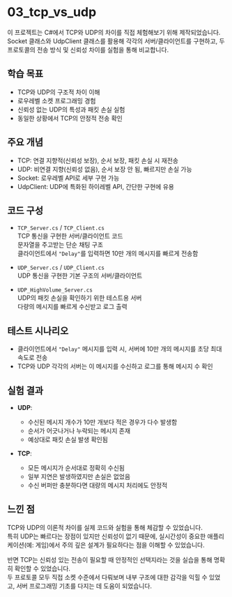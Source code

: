 # 03_tcp_vs_udp

이 프로젝트는 C#에서 TCP와 UDP의 차이를 직접 체험해보기 위해 제작되었습니다.  
Socket 클래스와 UdpClient 클래스를 활용해 각각의 서버/클라이언트를 구현하고, 두 프로토콜의 전송 방식 및 신뢰성 차이를 실험을 통해 비교합니다.

## 학습 목표

- TCP와 UDP의 구조적 차이 이해  
- 로우레벨 소켓 프로그래밍 경험  
- 신뢰성 없는 UDP의 특성과 패킷 손실 실험  
- 동일한 상황에서 TCP의 안정적 전송 확인

## 주요 개념

- TCP: 연결 지향적(신뢰성 보장), 순서 보장, 패킷 손실 시 재전송  
- UDP: 비연결 지향(신뢰성 없음), 순서 보장 안 됨, 빠르지만 손실 가능  
- Socket: 로우레벨 API로 세부 구현 가능  
- UdpClient: UDP에 특화된 하이레벨 API, 간단한 구현에 유용

## 코드 구성

- `TCP_Server.cs` / `TCP_Client.cs`  
  TCP 통신을 구현한 서버/클라이언트 코드  
  문자열을 주고받는 단순 채팅 구조  
  클라이언트에서 `"Delay"`를 입력하면 10만 개의 메시지를 빠르게 전송함

- `UDP_Server.cs` / `UDP_Client.cs`  
  UDP 통신을 구현한 기본 구조의 서버/클라이언트

- `UDP_HighVolume_Server.cs`  
  UDP의 패킷 손실을 확인하기 위한 테스트용 서버  
  다량의 메시지를 빠르게 수신받고 로그 출력

## 테스트 시나리오

- 클라이언트에서 `"Delay"` 메시지를 입력 시, 서버에 10만 개의 메시지를 초당 최대 속도로 전송  
- TCP와 UDP 각각의 서버는 이 메시지를 수신하고 로그를 통해 메시지 수 확인

## 실험 결과

- **UDP**:
  - 수신된 메시지 개수가 10만 개보다 적은 경우가 다수 발생함
  - 순서가 어긋나거나 누락되는 메시지 존재
  - 예상대로 패킷 손실 발생 확인됨

- **TCP**:
  - 모든 메시지가 순서대로 정확히 수신됨
  - 일부 지연은 발생하였지만 손실은 없었음
  - 수신 버퍼만 충분하다면 대량의 메시지 처리에도 안정적

## 느낀 점

TCP와 UDP의 이론적 차이를 실제 코드와 실험을 통해 체감할 수 있었습니다.  
특히 UDP는 빠르다는 장점이 있지만 신뢰성이 없기 때문에, 실시간성이 중요한 애플리케이션(예: 게임)에서 주의 깊은 설계가 필요하다는 점을 이해할 수 있었습니다.

반면 TCP는 신뢰성 있는 전송이 필요할 때 안정적인 선택지라는 것을 실습을 통해 명확히 확인할 수 있었습니다.  
두 프로토콜 모두 직접 소켓 수준에서 다뤄보며 내부 구조에 대한 감각을 익힐 수 있었고, 서버 프로그래밍 기초를 다지는 데 도움이 되었습니다.

